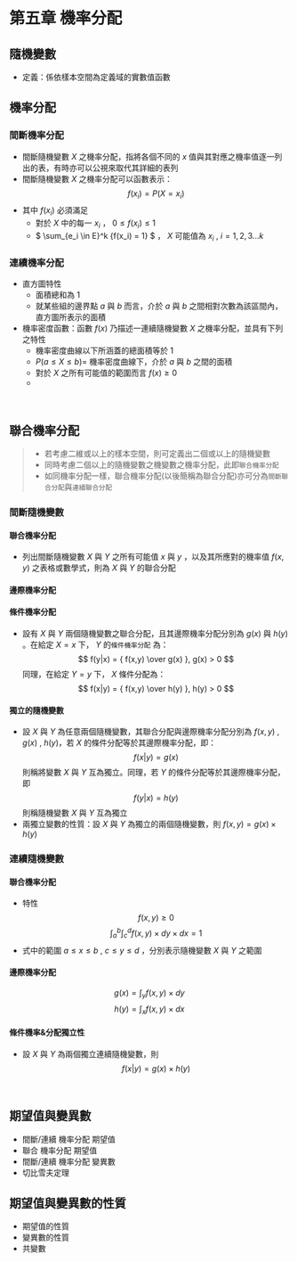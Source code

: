 # 第五章 機率分配

## 隨機變數
* 定義：係依樣本空間為定義域的實數值函數
## 機率分配
### 間斷機率分配
* 間斷隨機變數 $X$ 之機率分配，指將各個不同的 $x$ 值與其對應之機率值逐一列出的表，有時亦可以公視來取代其詳細的表列
* 間斷隨機變數 $X$ 之機率分配可以函數表示：
$$ f(x_i) = P(X = x_i) $$
* 其中 $f(x_i)$ 必須滿足
    * 對於 $X$ 中的每一 $x_i$ ， $0 \leq f(x_i) \leq 1$
    * $  \sum_{e_i \in E}^k {f(x_i) = 1} $ ， $X$ 可能值為 $x_i$ , $i=1,2,3...k$
### 連續機率分配
* 直方圖特性
    * 面積總和為 1
    * 就某些組的邊界點 $a$ 與 $b$ 而言，介於 $a$ 與 $b$ 之間相對次數為該區間內，直方圖所表示的面積
* 機率密度函數：函數 $f(x)$ 乃描述一連續隨機變數 $X$ 之機率分配，並具有下列之特性
    * 機率密度曲線以下所涵蓋的總面積等於 1
    * $P(a \leq X \leq b) =$ 機率密度曲線下，介於 $a$ 與 $b$ 之間的面積
    * 對於 $X$ 之所有可能值的範圍而言 $f(x) \geq 0$
    * 
<br>

## 聯合機率分配
> * 若考慮二維或以上的樣本空間，則可定義出二個或以上的隨機變數
> * 同時考慮二個以上的隨機變數之機變數之機率分配，此即`聯合機率分配`
> * 如同機率分配一樣，聯合機率分配(以後簡稱為聯合分配)亦可分為`間斷聯合分配`與`連續聯合分配`

### 間斷隨機變數
#### 聯合機率分配
* 列出間斷隨機變數 $X$ 與 $Y$ 之所有可能值 $x$ 與 $y$ ，以及其所應對的機率值 $f(x,y)$ 之表格或數學式，則為 $X$ 與 $Y$ 的聯合分配
#### 邊際機率分配
#### 條件機率分配
* 設有 $X$ 與 $Y$ 兩個隨機變數之聯合分配，且其邊際機率分配分別為 $g(x)$  與 $h(y)$ 。在給定 $X = x$ 下， $Y$ 的`條件機率分配` 為：
$$ f(y|x) = { f(x,y) \over g(x) }, g(x) > 0 $$ 
同理，在給定 $Y = y$ 下， $X$ 條件分配為：
$$ f(x|y) = { f(x,y) \over h(y) }, h(y) > 0 $$ 

#### 獨立的隨機變數
* 設 $X$ 與 $Y$ 為任意兩個隨機變數，其聯合分配與邊際機率分配分別為 $f(x,y)$ , $g(x)$ , $h(y)$，若 $X$ 的條件分配等於其邊際機率分配，即：
$$ f(x|y) = g(x) $$ 
則稱將變數 $X$ 與 $Y$ 互為獨立。同理，若 $Y$ 的條件分配等於其邊際機率分配，即
$$ f(y|x) = h(y) $$ 
則稱隨機變數 $X$ 與 $Y$ 互為獨立
* 兩獨立變數的性質：設 $X$ 與 $Y$ 為獨立的兩個隨機變數，則 $f(x,y) = g(x) \times h(y)$

### 連續隨機變數
#### 聯合機率分配
* 特性
$$f(x,y) \geq 0$$
$$ \int_a^b \int_c^d f(x,y) \times dy \times dx = 1 $$
* 式中的範圍 $a \leq x \leq  b$ , $c \leq y \leq  d$ ，分別表示隨機變數 $X$ 與 $Y$ 之範圍

#### 邊際機率分配
$$ g(x)  = \int_y f(x,y) \times dy  $$
$$ h(y)  = \int_x f(x,y) \times dx  $$

#### 條件機率&分配獨立性
* 設 $X$ 與 $Y$ 為兩個獨立連續隨機變數，則
$$ f(x|y) = g(x) \times h(y) $$ 


<br>

## 期望值與變異數
* 間斷/連續 機率分配 期望值
* 聯合 機率分配 期望值
* 間斷/連續 機率分配 變異數
* 切比雪夫定理

## 期望值與變異數的性質
* 期望值的性質
* 變異數的性質
* 共變數